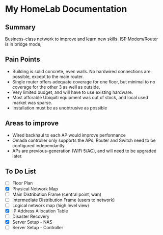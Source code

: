 # My HomeLab Documentation

## Summary

Business-class network to improve and learn new skills. ISP Modem/Router is in bridge mode,

## Pain Points

- Building is solid concrete, even walls. No hardwired connections are possible, except to the main router.
- Single router offers adequate coverage for one floor, but minimal to no coverage for the other 3 as well as outside.
- Very limited budget, and will have to use existing hardware.
- Most afforable Ubiquiti equipment was out of stock, and local used market was sparse.
- Installation must be as unobtrusive as possible

## Areas to improve

- Wired backhaul to each AP would improve performance
- Omada controller only supports the APs. Router and Switch need to be configured independantly.
- APs are previous-generation (WiFi 5/AC), and will need to be upgraded later.

## To Do List

- [ ] Floor Plan
- [x] Physical Network Map
- [ ] Main Distribution Frame (central point, wan)
- [ ] Intermediate Distribution Frame (users to network)
- [ ] Logical network map (high level view)
- [x] IP Address Allocation Table
- [ ] Disaster Recovery
- [x] Server Setup - NAS
- [ ] Server Setup - Controller
